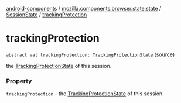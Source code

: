 [android-components](../../index.md) / [mozilla.components.browser.state.state](../index.md) / [SessionState](index.md) / [trackingProtection](./tracking-protection.md)

# trackingProtection

`abstract val trackingProtection: `[`TrackingProtectionState`](../-tracking-protection-state/index.md) [(source)](https://github.com/mozilla-mobile/android-components/blob/master/components/browser/state/src/main/java/mozilla/components/browser/state/state/SessionState.kt#L17)

the [TrackingProtectionState](../-tracking-protection-state/index.md) of this session.

### Property

`trackingProtection` - the [TrackingProtectionState](../-tracking-protection-state/index.md) of this session.